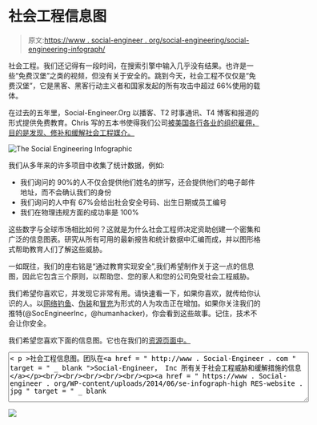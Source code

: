 # 社会工程信息图

> 原文:[https://www . social-engineer . org/social-engineering/social-engineering-infograph/](https://www.social-engineer.org/social-engineering/social-engineering-infographic/)

社会工程。我们还记得有一段时间，在搜索引擎中输入几乎没有结果。也许是一些“免费汉堡”之类的视频，但没有关于安全的。跳到今天，社会工程不仅仅是“免费汉堡”，它是黑客、黑客行动主义者和国家发起的所有攻击中超过 66%使用的载体。

在过去的五年里，Social-Engineer.Org 以播客、T2 时事通讯、T4 博客和报道的形式提供免费教育。Chris 写的五本书使得我们公司[被美国各行各业的组织雇佣，目的是发现、修补和缓解社会工程媒介。](https://www.social-engineer.com)

![The Social Engineering Infographic](../Images/4596f30e03f9edfa826345625a50a8aa.png)

我们从多年来的许多项目中收集了统计数据，例如:

*   我们询问的 90%的人不仅会提供他们姓名的拼写，还会提供他们的电子邮件地址，而不会确认我们的身份
*   我们询问的人中有 67%会给出社会安全号码、出生日期或员工编号
*   我们在物理违规方面的成功率是 100%

这些数字与全球市场相比如何？这就是为什么社会工程师决定资助创建一个密集和广泛的信息图表。研究从所有可用的最新报告和统计数据中汇编而成，并以图形格式帮助教育人们了解这些威胁。

一如既往，我们的座右铭是“通过教育实现安全”,我们希望制作关于这一点的信息图，因此它包含三个原则，以帮助您、您的家人和您的公司免受社会工程威胁。

我们希望你喜欢它，并发现它非常有用。请快速看一下，如果你喜欢，就传给你认识的人。以[网络钓鱼](https://www.social-engineer.org/framework/attack-vectors/phishing-attacks-2/)、[伪装](https://www.social-engineer.org/framework/attack-vectors/vishing/)和[冒充](https://www.social-engineer.org/framework/attack-vectors/how-can-you-protect-yourself-against-common-attacks/)为形式的人为攻击正在增加。如果你关注我们的推特(@SocEngineerInc，@humanhacker)，你会看到这些故事。记住，技术不会让你安全。

我们希望您喜欢下面的信息图。它也在我们的[资源页面中。](https://www.social-engineer.org/resources/social-engineering-infographic/)
<textarea style="width: 600px; height: 100px;">< p >社会工程信息图。团队在<a href = " http://www . Social-Engineer . com " target = " _ blank ">Social-Engineer， Inc 所有关于社会工程威胁和缓解措施的信息</a></p><br/><br/><br/><br/><br/><p><a href = " https://www . Social-engineer . org/WP-content/uploads/2014/06/se-infograph-high RES-website . jpg " target = " _ blank</textarea>

![](../Images/c2942421e4a42c1c7d41ebe0d13ccbac.png)